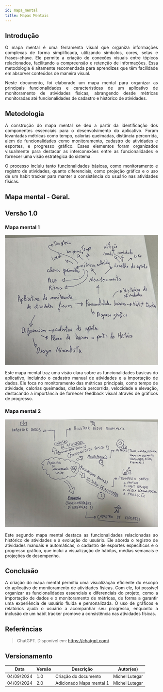 ```yaml
---
id: mapa_mental
title: Mapas Mentais
---
```

 
## Introdução
 
<p align="justify"> O mapa mental é uma ferramenta visual que organiza informações complexas de forma simplificada, utilizando símbolos, cores, setas e frases-chave. Ele permite a criação de conexões visuais entre tópicos relacionados, facilitando a compreensão e retenção de informações. Essa metodologia é altamente recomendada para aprendizes que têm facilidade em absorver conteúdos de maneira visual. </p> <p align="justify"> Neste documento, foi elaborado um mapa mental para organizar as principais funcionalidades e características de um aplicativo de monitoramento de atividades físicas, abrangendo desde métricas monitoradas até funcionalidades de cadastro e histórico de atividades. </p>
 
## Metodologia
 
<p align="justify"> A construção do mapa mental se deu a partir da identificação dos componentes essenciais para o desenvolvimento do aplicativo. Foram levantadas métricas como tempo, calorias queimadas, distância percorrida, além de funcionalidades como monitoramento, cadastro de atividades e esportes, e progresso gráfico. Esses elementos foram organizados visualmente para destacar as interconexões entre as funcionalidades e fornecer uma visão estratégica do sistema. </p> <p align="justify"> O processo incluiu tanto funcionalidades básicas, como monitoramento e registro de atividades, quanto diferenciais, como projeção gráfica e o uso de um habit tracker para manter a consistência do usuário nas atividades físicas. </p>

## Mapa mental - Geral.
 
## Versão 1.0
 
### Mapa mental 1
 
[![Mapa mental Entrevista](../assets/Mapas_mentais/mapa_mental1.jpg)](../assets/Mapas_mentais/mapa_mental1.jpg)

<p align="justify"> Este mapa mental traz uma visão clara sobre as funcionalidades básicas do aplicativo, incluindo o cadastro manual de atividades e a importação de dados. Ele foca no monitoramento das métricas principais, como tempo de atividade, calorias queimadas, distância percorrida, velocidade e elevação, destacando a importância de fornecer feedback visual através de gráficos de progresso. </p>

### Mapa mental 2
 
[![Mapa mental Entrevista](../assets/Mapas_mentais/mapa_mental2.jpg)](../assets/Mapas_mentais/mapa_mental2.jpg)

<p align="justify"> Este segundo mapa mental destaca as funcionalidades relacionadas ao histórico de atividades e à evolução do usuário. Ele aborda o registro de atividades manuais e automáticas, o cadastro de esportes específicos e o progresso gráfico, que inclui a visualização de hábitos, médias semanais e projeções de desempenho. </p>

## Conclusão
 
<p align="justify"> A criação do mapa mental permitiu uma visualização eficiente do escopo do aplicativo de monitoramento de atividades físicas. Com ele, foi possível organizar as funcionalidades essenciais e diferenciais do projeto, como a importação de dados e o monitoramento de métricas, de forma a garantir uma experiência de usuário fluida e personalizada. O uso de gráficos e relatórios ajuda o usuário a acompanhar seu progresso, enquanto a inclusão de um habit tracker promove a consistência nas atividades físicas. </p>

## Referências

> ChatGPT. Disponível em: https://chatgpt.com/
 
## Versionamento
| Data       | Versão | Descrição                | Autor(es)      |
|------------| -- |--------------------------|----------------|
| 04/09/2024 | 1.0 | Criação do documento     | Michel Lutegar |
| 04/09/2024   | 2.0 | Adicionado Mapa mental 1 | Michel Lutegar      |

